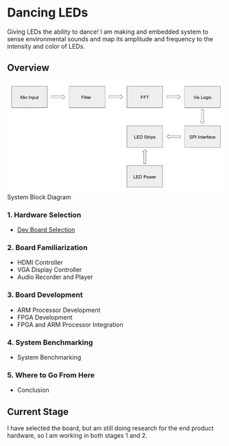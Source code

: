 # Dancing LEDs
Giving LEDs the ability to dance! I am making and embedded system to sense environmental sounds and map its amplitude and frequency to the intensity and color of LEDs.

## Overview

![System Block Diagram](Images/SystemBlockDiagram.png)
System Block Diagram 

### 1. Hardware Selection
- [Dev Board Selection](Progress/Hardware-Selection/Development-Boards.md)

### 2. Board Familiarization
- HDMI Controller
- VGA Display Controller
- Audio Recorder and Player

### 3. Board Development
- ARM Processor Development
- FPGA Development
- FPGA and ARM Processor Integration

### 4. System Benchmarking
- System Benchmarking

### 5. Where to Go From Here
- Conclusion

## Current Stage
I have selected the board, but am still doing research for the end product hardware, so I am working in both stages 1 and 2.

